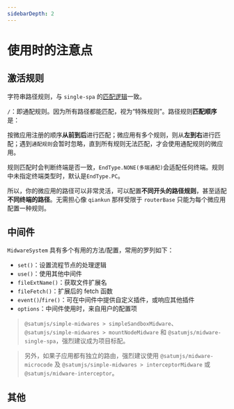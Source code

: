 ```yaml
---
sidebarDepth: 2
---
```


# 使用时的注意点

## 激活规则

字符串路径规则，与 `single-spa` 的[匹配逻辑](https://single-spa.js.org/docs/api#configuration-object)一致。

`/`：即通配规则。因为所有路径都能匹配，视为“特殊规则”。路径规则**匹配顺序**是：

按微应用注册的顺序**从前到后**进行匹配；微应用有多个规则，则从**左到右**进行匹配；遇到`通配规则`会暂时忽略，直到所有规则无法匹配，才会使用通配规则的微应用。

规则匹配时会判断终端是否一致，`EndType.NONE(多端通配)`会适配任何终端。规则中未指定终端类型时，默认是`EndType.PC`。

所以，你的微应用的路径可以非常灵活，可以配置**不同开头的路径规则**，甚至适配**不同终端的路径**。无需担心像 `qiankun` 那样受限于 `routerBase` 只能为每个微应用配置一种规则。

## 中间件

`MidwareSystem` 具有多个有用的方法/配置，常用的罗列如下：

- `set()`：设置流程节点的处理逻辑
- `use()`：使用其他中间件
- `fileExtName()`：获取文件扩展名
- `fileFetch()`：扩展后的 fetch 函数
- `event()`/`fire()`：可在中间件中提供自定义插件，或响应其他插件
- `options`：中间件使用时，来自用户的配置项

> `@satumjs/simple-midwares > simpleSandboxMidware`、`@satumjs/simple-midwares > mountNodeMidware` 和 `@satumjs/midware-single-spa`，强烈建议成为项目标配。

> 另外，如果子应用都有独立的路由，强烈建议使用 `@satumjs/midware-microcode` 及 `@satumjs/simple-midwares > interceptorMidware` 或 `@satumjs/midware-interceptor`。

## 其他
